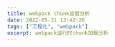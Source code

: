 ```yaml
---
title: webpack chunk加载分析
date: 2022-05-31 12:42:26
tags: ["工程化", "webpack"]
excerpt: webpack运行时chunk加载分析
---
```


 